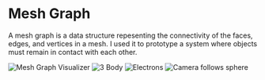 Mesh Graph
===

A mesh graph is a data structure repesenting the connectivity of the faces, edges, and vertices in a mesh.
I used it to prototype a system where objects must remain in contact with each other.

![Mesh Graph Visualizer](http://i.imgur.com/B8vrfQ5.jpg)
![3 Body](http://i.imgur.com/mCazOHI.gif)
![Electrons](http://i.imgur.com/aR5dwv0.gif)
![Camera follows sphere](http://i.imgur.com/d6kIL8L.gif)